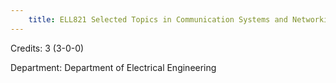 ```yaml
---
    title: ELL821 Selected Topics in Communication Systems and Networking-I
---
```

Credits: 3 (3-0-0)

Department: Department of Electrical Engineering

